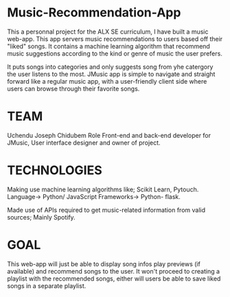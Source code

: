 # Music-Recommendation-App


This a personnal project for the ALX SE curriculum, I have built a music web-app. This app servers music recommendations to users based off their "liked" songs. It contains a machine learning algorithm that recommend music suggestions according to the kind or genre of music the user prefers.

It puts songs into categories and only suggests song from yhe catergory the user listens to the most.
JMusic app is simple to navigate and straight forward like a regular music app, with a user-friendly client side where users can browse through their favorite songs.

# TEAM
Uchendu Joseph Chidubem
  Role
Front-end and back-end developer for JMusic, User interface designer and owner of project.

# TECHNOLOGIES

Making use machine learning algorithms like; Scikit Learn, Pytouch.
Language-> Python/ JavaScript
Frameworks-> Python- flask.

Made use of APIs required to get music-related information from valid sources; Mainly Spotify.

# GOAL

This web-app will just be able to display song infos play previews (if available) and recommend songs to the user. It won't proceed to creating a playlist with the recommended songs, either will users be able to save liked songs in a separate playlist.
